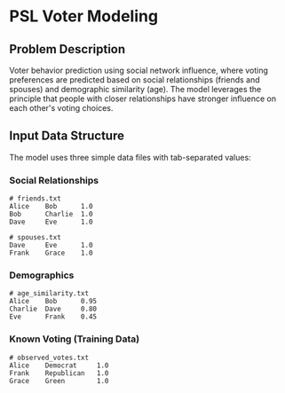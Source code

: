 # PSL Voter Modeling

## Problem Description

Voter behavior prediction using social network influence, where voting preferences are predicted based on social relationships (friends and spouses) and demographic similarity (age). The model leverages the principle that people with closer relationships have stronger influence on each other's voting choices.

## Input Data Structure

The model uses three simple data files with tab-separated values:

### Social Relationships
```
# friends.txt
Alice    Bob      1.0
Bob      Charlie  1.0
Dave     Eve      1.0

# spouses.txt  
Dave     Eve      1.0
Frank    Grace    1.0
```

### Demographics
```
# age_similarity.txt
Alice    Bob      0.95
Charlie  Dave     0.80
Eve      Frank    0.45
```

### Known Voting (Training Data)
```
# observed_votes.txt
Alice    Democrat     1.0
Frank    Republican   1.0
Grace    Green        1.0
```
